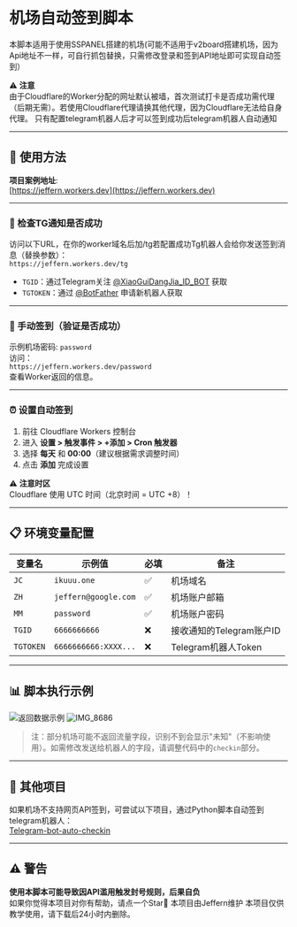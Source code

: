 # 机场自动签到脚本

本脚本适用于使用SSPANEL搭建的机场(可能不适用于v2board搭建机场，因为Api地址不一样，可自行抓包替换，只需修改登录和签到API地址即可实现自动签到）

⚠️ **注意**  
由于Cloudflare的Worker分配的网址默认被墙，首次测试打卡是否成功需代理（后期无需）。若使用Cloudflare代理请换其他代理，因为Cloudflare无法给自身代理。
只有配置telegram机器人后才可以签到成功后telegram机器人自动通知

---

## 🚀 使用方法

**项目案例地址**:  
[https://jeffern.workers.dev](https://jeffern.workers.dev)

---

### 🔔 检查TG通知是否成功
访问以下URL，在你的worker域名后加/tg若配置成功Tg机器人会给你发送签到消息（替换参数）：  
`https://jeffern.workers.dev/tg`  
- `TGID`：通过Telegram关注 [@XiaoGuiDangJia_ID_BOT](https://t.me/XiaoGuiDangJia_ID_BOT) 获取  
- `TGTOKEN`：通过 [@BotFather](https://t.me/BotFather) 申请新机器人获取  

---

### 👋 手动签到（验证是否成功）
示例机场密码: `password`  
访问：  
`https://jeffern.workers.dev/password`  
查看Worker返回的信息。

---

### ⏰ 设置自动签到
1. 前往 Cloudflare Workers 控制台  
2. 进入 **设置 > 触发事件 > +添加 > Cron 触发器**  
3. 选择 **每天** 和 **00:00**（建议根据需求调整时间）  
4. 点击 **添加** 完成设置  

⚠️ **注意时区**  
Cloudflare 使用 UTC 时间（北京时间 = UTC +8）！

---

## 📋 环境变量配置

| 变量名       | 示例值                      | 必填 | 备注                          |
|--------------|----------------------------|------|-------------------------------|
| `JC`  | `ikuuu.one`                | ✅   | 机场域名                      |
| `ZH`    | `jeffern@google.com`       | ✅   | 机场账户邮箱                  |
| `MM`    | `password`                 | ✅   | 机场账户密码                  |
| `TGID`       | `6666666666`               | ❌   | 接收通知的Telegram账户ID      |
| `TGTOKEN`    | `6666666666:XXXX...`       | ❌   | Telegram机器人Token           |

---

## 📊 脚本执行示例
![返回数据示例](https://github.com/user-attachments/assets/858f1ed3-53b3-4de4-9770-fbbdb82afd8b)
![IMG_8686](https://github.com/user-attachments/assets/52b736bf-7753-4dd2-9579-dbf927a253a0)


> 注：部分机场可能不返回流量字段，识别不到会显示"未知"（不影响使用）。如需修改发送给机器人的字段，请调整代码中的`checkin`部分。

---

## 🔧 其他项目
如果机场不支持网页API签到，可尝试以下项目，通过Python脚本自动签到telegram机器人：  
[Telegram-bot-auto-checkin](https://github.com/jeffernn/Telegram-bot-auto-checkin)

---

## ⚠️ 警告
**使用本脚本可能导致因API滥用触发封号规则，后果自负**  
如果你觉得本项目对你有帮助，请点一个Star🌟
本项目由Jeffern维护
本项目仅供教学使用，请下载后24小时内删除。
